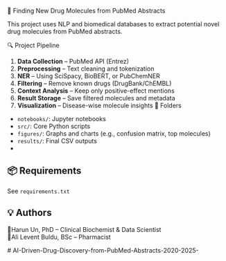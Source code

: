 🧬 Finding New Drug Molecules from PubMed Abstracts

This project uses NLP and biomedical databases to extract potential novel drug molecules from PubMed abstracts.

🔍 Project Pipeline
1. **Data Collection** – PubMed API (Entrez)
2. **Preprocessing** – Text cleaning and tokenization
3. **NER** – Using SciSpacy, BioBERT, or PubChemNER
4. **Filtering** – Remove known drugs (DrugBank/ChEMBL)
5. **Context Analysis** – Keep only positive-effect mentions
6. **Result Storage** – Save filtered molecules and metadata
7. **Visualization** – Disease-wise molecule insights
📁 Folders

- `notebooks/`: Jupyter notebooks
- `src/`: Core Python scripts
- `figures/`: Graphs and charts (e.g., confusion matrix, top molecules)
- `results/`: Final CSV outputs
- 
## 📦 Requirements
See `requirements.txt`


## 💡 Authors
🔬Harun Un, PhD – Clinical Biochemist & Data Scientist  
🔬Ali Levent Buldu, BSc – Pharmacist

#   A I - D r i v e n - D r u g - D i s c o v e r y - f r o m - P u b M e d - A b s t r a c t s - 2 0 2 0 - 2 0 2 5 - 
 
 
